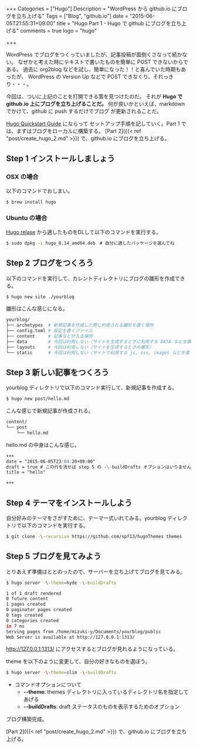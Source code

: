 +++
Categories = ["Hugo"]
Description = "WordPress から github.io にブログを立ち上げる"
Tags = ["Blog", "github.io"]
date = "2015-06-05T21:55:31+09:00"
title = "Hugo Part 1 - Hugo で github にブログを立ち上げる"
comments = true
logo = "hugo"

+++

WordPress でブログをつくっていましたが、記事投稿が面倒くさなって続かない。
なぜかと考えた時にテキストで書いたものを簡単に POST できないからである。
過去に org2blog などを試し、簡単になった！！と喜んでいた時期もあったが、
WordPress の Version Up などで POST できなくり、それっきり・・・。

今回は、ついに上記のことを打開できる策を見つけたのだ。
それが **Hugo で github.io 上にブログを立ち上げることだ。**
何が良いかといえば、markdown でかけて、github に push するだけでブログ
が更新されることだ。
 <!--more-->
[Hugo Quickstart Guide](http://gohugo.io/overview/quickstart/) にならって
セットアップ手順を記していく。Part 1 では、まずはブログをローカルに構築する。
[Part 2]({{< ref "post/create_hugo_2.md" >}}) で、github.io にブログを立ち上げる。


## Step 1 インストールしましょう

### OSX の場合
 
以下のコマンドでおしまい。

~~~bash
$ brew install hugo
~~~

### Ubuntu の場合

[Hugo relase](https://github.com/spf13/hugo/releases) から適したものをDLして以下のコマンドを実行する。

~~~bash
$ sudo dpkg -i hugo_0.14_amd64.deb　# 自分に適したパッケージを選んでね
~~~


## Step 2 ブログをつくろう

以下のコマンドを実行して、カレントディレクトリにブログの雛形を作成できる。

~~~bash
$ hugo new site ./yourblog
~~~

雛形はこんな感じになる。

~~~bash
yourblog/
├── archetypes  # 新規記事を作成した際に利用される雛形を置く場所
├── config.toml # 設定を書くファイル
├── content     # 記事などが入る場所
├── data        # 今回は利用しない（サイトを生成するときに利用する DATA などを置く。詳しくは http://gohugo.io/extras/datafiles/ ）
├── layouts     # 今回は利用しない（サイトを生成するときの雛形）
└── static      # 今回は利用しない（サイトで利用する js, css, images などを置く）
~~~

## Step 3 新しい記事をつくろう

yourblog ディレクトリで以下のコマンド実行して、新規記事を作成する。

~~~bash
$ hugo new post/hello.md
~~~

こんな感じで新規記事が作成される。

~~~bash
content/
└── post
    └── hello.md
~~~
    

hello.md の中身はこんな感じ。

~~~markdown
+++
date = "2015-06-05T23:04:20+09:00"
draft = true # この行を消せば step 5 の -\-buildDrafts オプションはいりません
title = "hello"

+++

~~~

## Step 4 テーマをインストールしよう

自分好みのテーマをさがすために、テーマ一式いれてみる。yourblog ディレクトリで以下のコマンドを実行する。

~~~bash
$ git clone -\-recursive https://github.com/spf13/hugoThemes themes
~~~

## Step 5 ブログを見てみよう

とりあえず準備はととのったので、サーバーを立ち上げてブログを見てみる。

~~~bash
$ hugo server -\-theme=hyde -\-buildDrafts

1 of 1 draft rendered
0 future content 
1 pages created
0 paginator pages created
0 tags created
0 categories created
in 7 ms
Serving pages from /home/mizuki-y/Documents/yourblog/public
Web Server is available at http://127.0.0.1:1313/
~~~

http://127.0.0.1:1313/ にアクセスするとブログが見れるようになっている。

theme を以下のように変更して、自分の好きなものを選ぼう。

~~~bash
$ hugo server -\-theme=slim -\-buildDrafts
~~~


- コマンドオプションについて
    - **-\-theme**: themes ディレクトリに入っているディレクトリ名を指定してあげる
    - **-\-buildDrafts**: draft ステータスのものを表示するためのオプション

ブログ構築完成。

[Part 2]({{< ref "post/create_hugo_2.md" >}}) で、github.io にブログを立ち上げる。

